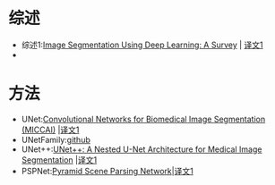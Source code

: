 # 综述

- 综述1:[Image Segmentation Using Deep Learning: A Survey](https://paperswithcode.com/paper/image-segmentation-using-deep-learning-a) | [译文1](https://zhuanlan.zhihu.com/p/141352661)
- 

# 方法

- UNet:[Convolutional Networks for Biomedical Image Segmentation (MICCAI)](https://paperswithcode.com/paper/u-net-convolutional-networks-for-biomedical) |[译文1](https://zhuanlan.zhihu.com/p/43927696)
- UNetFamily:[github](https://github.com/ShawnBIT/UNet-family)
- UNet++:[UNet++: A Nested U-Net Architecture for Medical Image Segmentation](https://paperswithcode.com/paper/unet-a-nested-u-net-architecture-for-medical) |[译文1](https://zhuanlan.zhihu.com/p/44958351)
- PSPNet:[Pyramid Scene Parsing Network](https://paperswithcode.com/paper/pyramid-scene-parsing-network)|[译文1](https://zhuanlan.zhihu.com/p/36670958)


